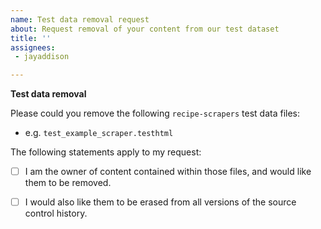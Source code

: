 ```yaml
---
name: Test data removal request
about: Request removal of your content from our test dataset
title: ''
assignees:
 - jayaddison

---
```


**Test data removal**

<!-- NOTE: Please **do not** include your email address in this bugreport, as the bugreport will be public and doing so could expose your email address to spammers. -->

<!-- Please describe the test data that you would like to be removed below -->

Please could you remove the following `recipe-scrapers` test data files:

  - e.g. `test_example_scraper.testhtml`


The following statements apply to my request:

  - [ ] I am the owner of content contained within those files, and would like them to be removed.

  - [ ] I would also like them to be erased from all versions of the source control history.

<!-- NOTE: the second request may be difficult for us to fulfill; rewriting the code history is potentially disruptive for users and developers of this library.  however, if you require this, we may be able to accommodate your request under some circumstances.  please note that other copies of this repository exist and are outside of our control. -->
